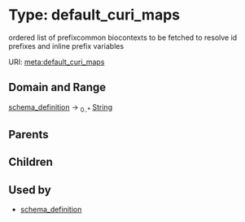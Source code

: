 
# Type: default_curi_maps


ordered list of prefixcommon biocontexts to be fetched to resolve id prefixes and inline prefix variables

URI: [meta:default_curi_maps](https://w3id.org/biolink/biolinkml/meta/default_curi_maps)


## Domain and Range

[schema_definition](schema_definition.md) ->  <sub>0..*</sub> [String](type/String.md)

## Parents


## Children


## Used by

 * [schema_definition](schema_definition.md)
